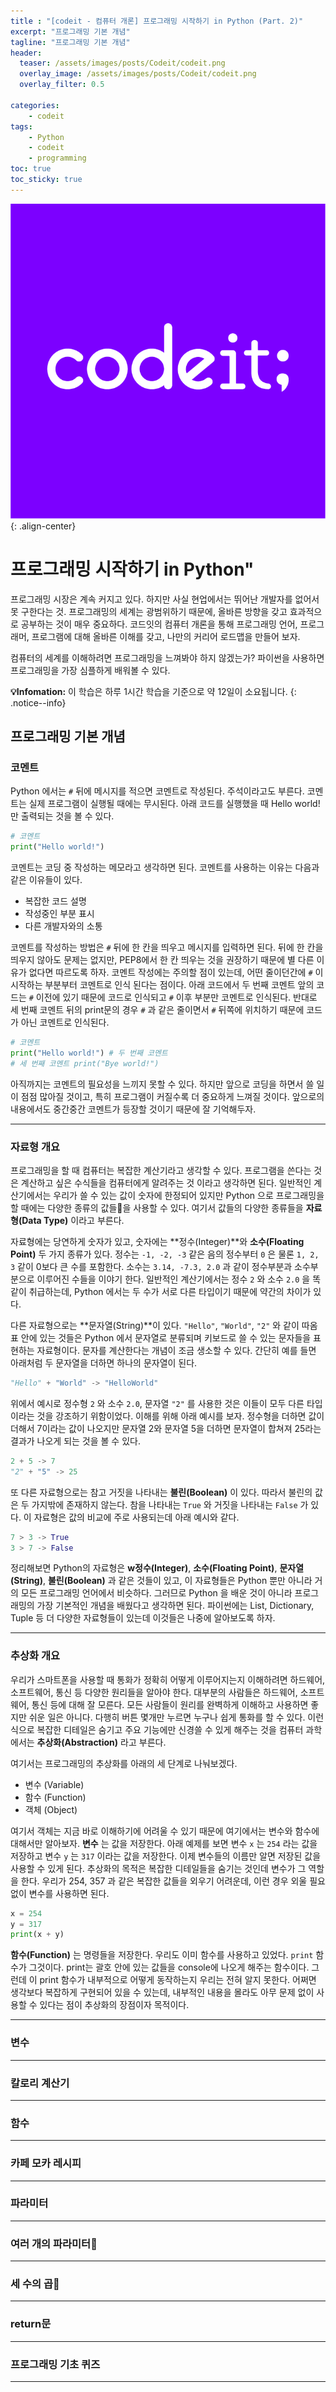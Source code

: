 ```yaml
---
title : "[codeit - 컴퓨터 개론] 프로그래밍 시작하기 in Python (Part. 2)"
excerpt: "프로그래밍 기본 개념"
tagline: "프로그래밍 기본 개념"
header:
  teaser: /assets/images/posts/Codeit/codeit.png
  overlay_image: /assets/images/posts/Codeit/codeit.png
  overlay_filter: 0.5
  
categories:
    - codeit
tags:
    - Python
    - codeit
    - programming
toc: true
toc_sticky: true
---
```


![codeit](/assets/images/posts/Codeit/codeit.png){: .align-center}

# 프로그래밍 시작하기 in Python"

프로그래밍 시장은 계속 커지고 있다. 하지만 사실 현업에서는 뛰어난 개발자를 없어서 못 구한다는 것. 프로그래밍의 세계는 광범위하기 때문에, 올바른 방향을 갖고 효과적으로 공부하는 것이 매우 중요하다. 코드잇의 컴퓨터 개론을 통해 프로그래밍 언어, 프로그래머, 프로그램에 대해 올바른 이해를 갖고, 나만의 커리어 로드맵을 만들어 보자.

컴퓨터의 세계를 이해하려면 프로그래밍을 느껴봐야 하지 않겠는가? 파이썬을 사용하면 프로그래밍을 가장 심플하게 배워볼 수 있다.

**💡Infomation:**
이 학습은 하루 1시간 학습을 기준으로 약 12일이 소요됩니다.
{: .notice--info}

## 프로그래밍 기본 개념

### 코멘트

Python 에서는 `#` 뒤에 메시지를 적으면 코멘트로 작성된다. 주석이라고도 부른다. 코멘트는 실제 프로그램이 실행될 때에는 무시된다. 아래 코드를 실행했을 때 Hello world! 만 출력되는 것을 볼 수 있다.

```python
# 코멘트
print("Hello world!")
```

코멘트는 코딩 중 작성하는 메모라고 생각하면 된다. 코멘트를 사용하는 이유는 다음과 같은 이유들이 있다.

- 복잡한 코드 설명
- 작성중인 부분 표시
- 다른 개발자와의 소통

코멘트를 작성하는 방법은 `#` 뒤에 한 칸을 띄우고 메시지를 입력하면 된다. 뒤에 한 칸을 띄우지 않아도 문제는 없지만, PEP8에서 한 칸 띄우는 것을 권장하기 때문에 별 다른 이유가 없다면 따르도록 하자. 코멘트 작성에는 주의할 점이 있는데, 어떤 줄이던간에 `#` 이 시작하는 부분부터 코멘트로 인식 된다는 점이다. 아래 코드에서 두 번째 코멘트 앞의 코드는 `#` 이전에 있기 때문에 코드로 인식되고 `#` 이후 부분만 코멘트로 인식된다. 반대로 세 번째 코멘트 뒤의 print문의 경우 `#` 과 같은 줄이면서 `#` 뒤쪽에 위치하기 때문에 코드가 아닌 코멘트로 인식된다. 

```python
# 코멘트
print("Hello world!") # 두 번째 코멘트
# 세 번째 코멘트 print("Bye world!")
```

아직까지는 코멘트의 필요성을 느끼지 못할 수 있다. 하지만 앞으로 코딩을 하면서 쓸 일이 점점 많아질 것이고, 특히 프로그램이 커질수록 더 중요하게 느껴질 것이다. 앞으로의 내용에서도 중간중간 코멘트가 등장할 것이기 때문에 잘 기억해두자.

--- 

### 자료형 개요

프로그래밍을 할 때 컴퓨터는 복잡한 계산기라고 생각할 수 있다. 프로그램을 쓴다는 것은 계산하고 싶은 수식들을 컴퓨터에게 알려주는 것 이라고 생각하면 된다. 일반적인 계산기에서는 우리가 쓸 수 있는 값이 숫자에 한정되어 있지만 Python 으로 프로그래밍을 할 때에는 다양한 종류의 값들을 사용할 수 있다. 여기서 값들의 다양한 종류들을 **자료형(Data Type)** 이라고 부른다. 

자료형에는 당연하게 숫자가 있고, 숫자에는 **정수(Integer)**와 **소수(Floating Point)** 두 가지 종류가 있다. 정수는 `-1, -2, -3` 같은 음의 정수부터 `0` 은 물론 `1, 2, 3` 같이 0보다 큰 수를 포함한다. 소수는 `3.14, -7.3, 2.0` 과 같이 정수부분과 소수부분으로 이루어진 수들을 이야기 한다. 일반적인 계산기에서는 정수 `2` 와 소수 `2.0` 을 똑같이 취급하는데, Python 에서는 두 수가 서로 다른 타입이기 때문에 약간의 차이가 있다. 

다른 자료형으로는 **문자열(String)**이 있다. `"Hello"`, `"World"`, `"2"` 와 같이 따옴표 안에 있는 것들은 Python 에서 문자열로 분류되며 키보드로 쓸 수 있는 문자들을 표현하는 자료형이다. 문자를 계산한다는 개념이 조금 생소할 수 있다. 간단히 예를 들면 아래처럼 두 문자열을 더하면 하나의 문자열이 된다.

```python
"Hello" + "World" -> "HelloWorld"
```

위에서 예시로 정수형 `2` 와 소수 `2.0`, 문자열 `"2"` 를 사용한 것은 이들이 모두 다른 타입이라는 것을 강조하기 위함이었다. 이해를 위해 아래 예시를 보자. 정수형을 더하면 값이 더해서 7이라는 값이 나오지만 문자열 2와 문자열 5을 더하면 문자열이 합쳐져 25라는 결과가 나오게 되는 것을 볼 수 있다. 

```python
2 + 5 -> 7
"2" + "5" -> 25
```

또 다른 자료형으로는 참고 거짓을 나타내는 **불린(Boolean)** 이 있다. 따라서 불린의 값은 두 가지밖에 존재하지 않는다. 참을 나타내는 `True` 와 거짓을 나타내는 `False` 가 있다. 이 자료형은 값의 비교에 주로 사용되는데 아래 예시와 같다.

```python
7 > 3 -> True
3 > 7 -> False
```

정리해보면 Python의 자료형은 **w정수(Integer)**, **소수(Floating Point)**, **문자열(String)**, **불린(Boolean)** 과 같은 것들이 있고, 이 자료형들은 Python 뿐만 아니라 거의 모든 프로그래밍 언어에서 비슷하다. 그러므로 Python 을 배운 것이 아니라 프로그래밍의 가장 기본적인 개념을 배웠다고 생각하면 된다. 파이썬에는 List, Dictionary, Tuple 등 더 다양한 자료형들이 있는데 이것들은 나중에 알아보도록 하자.

---

### 추상화 개요

우리가 스마트폰을 사용할 때 통화가 정확히 어떻게 이루어지는지 이해하려면 하드웨어, 소프트웨어, 통신 등 다양한 원리들을 알아야 한다. 대부분의 사람들은 하드웨어, 소프트웨어, 통신 등에 대해 잘 모른다. 모든 사람들이 원리를 완벽하게 이해하고 사용하면 좋지만 쉬운 일은 아니다. 다행히 버튼 몇개만 누르면 누구나 쉽게 통화를 할 수 있다. 이런식으로 복잡한 디테일은 숨기고 주요 기능에만 신경쓸 수 있게 해주는 것을 컴퓨터 과학에서는 **추상화(Abstraction)** 라고 부른다.

여기서는 프로그래밍의 추상화를 아래의 세 단계로 나눠보겠다.

- 변수 (Variable)
- 함수 (Function)
- 객체 (Object)

여기서 객체는 지금 바로 이해하기에 어려울 수 있기 때문에 여기에서는 변수와 함수에 대해서만 알아보자. **변수** 는 값을 저장한다. 아래 예제를 보면 변수 `x` 는 `254` 라는 값을 저장하고 변수 `y` 는 `317` 이라는 값을 저장한다. 이제 변수들의 이름만 알면 저장된 값을 사용할 수 있게 된다. 추상화의 목적은 복잡한 디테일들을 숨기는 것인데 변수가 그 역할을 한다. 우리가 254, 357 과 같은 복잡한 값들을 외우기 어려운데, 이런 경우 외울 필요 없이 변수를 사용하면 된다. 

```python
x = 254
y = 317
print(x + y)
```

**함수(Function)** 는 명령들을 저장한다. 우리도 이미 함수를 사용하고 있었다. `print` 함수가 그것이다. print는 괄호 안에 있는 값들을 console에 나오게 해주는 함수이다. 그런데 이 print 함수가 내부적으로 어떻게 동작하는지 우리는 전혀 알지 못한다. 어쩌면 생각보다 복잡하게 구현되어 있을 수 있는데, 내부적인 내용을 몰라도 아무 문제 없이 사용할 수 있다는 점이 추상화의 장점이자 목적이다.

---

### 변수

---

### 칼로리 계산기

---

### 함수

---

### 카페 모카 레시피

---

### 파라미터

---

### 여러 개의 파라미터

---

### 세 수의 곱

---

### return문

---

### 프로그래밍 기초 퀴즈

---